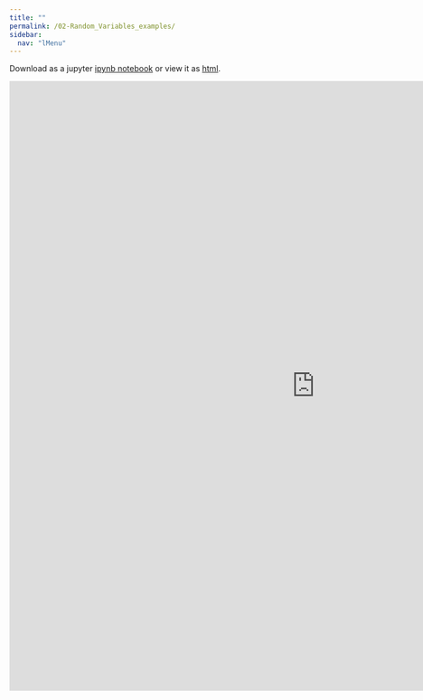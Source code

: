 ```yaml
---
title: ""
permalink: /02-Random_Variables_examples/
sidebar:
  nav: "lMenu"
---
```


Download as a jupyter [ipynb notebook](https://datascience-intro.github.io/1MS041-2023/notebooks/02-Random_Variables_examples.ipynb) or view it as [html](https://datascience-intro.github.io/1MS041-2023/notebooks/02-Random_Variables_examples.html).

<iframe src="https://datascience-intro.github.io/1MS041-2023/notebooks/02-Random_Variables_examples.html" width="1080" height="1080" frameborder="0"></iframe>

    